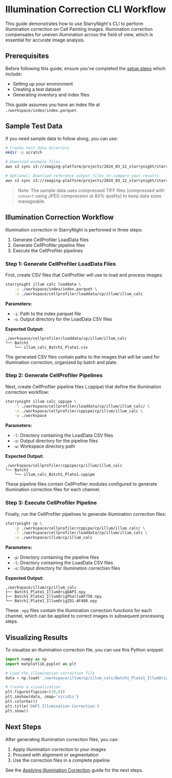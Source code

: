 # Illumination Correction CLI Workflow

This guide demonstrates how to use StarryNight's CLI to perform illumination correction on Cell Painting images. Illumination correction compensates for uneven illumination across the field of view, which is essential for accurate image analysis.

## Prerequisites

Before following this guide, ensure you've completed the [setup steps](setup.md) which include:
- Setting up your environment
- Creating a test dataset
- Generating inventory and index files

This guide assumes you have an index file at `./workspace/index/index.parquet`.

## Sample Test Data

If you need sample data to follow along, you can use:

```bash
# Create test data directory
mkdir -p scratch

# Download example files
aws s3 sync s3://imaging-platform/projects/2024_03_12_starrynight/starrynight_example scratch/starrynight_example

# Optional: Download reference output files to compare your results
aws s3 sync s3://imaging-platform/projects/2024_03_12_starrynight/starrynight_example_workspace scratch/starrynight_example_workspace_reference
```

> Note: The sample data uses compressed TIFF files (compressed with `convert` using JPEG compression at 80% quality) to keep data sizes manageable.

## Illumination Correction Workflow

Illumination correction in StarryNight is performed in three steps:

1. Generate CellProfiler LoadData files
2. Generate CellProfiler pipeline files
3. Execute the CellProfiler pipelines

### Step 1: Generate CellProfiler LoadData Files

First, create CSV files that CellProfiler will use to load and process images:

```bash
starrynight illum calc loaddata \
    -i ./workspace/index/index.parquet \
    -o ./workspace/cellprofiler/loaddata/cp/illum/illum_calc
```

**Parameters:**
- `-i`: Path to the index.parquet file
- `-o`: Output directory for the LoadData CSV files

**Expected Output:**
```
./workspace/cellprofiler/loaddata/cp/illum/illum_calc
└── Batch1
    └── illum_calc_Batch1_Plate1.csv
```

The generated CSV files contain paths to the images that will be used for illumination correction, organized by batch and plate.

### Step 2: Generate CellProfiler Pipelines

Next, create CellProfiler pipeline files (.cppipe) that define the illumination correction workflow:

```bash
starrynight illum calc cppipe \
    -l ./workspace/cellprofiler/loaddata/cp/illum/illum_calc/ \
    -o ./workspace/cellprofiler/cppipe/cp/illum/illum_calc \
    -w ./workspace
```

**Parameters:**
- `-l`: Directory containing the LoadData CSV files
- `-o`: Output directory for the pipeline files
- `-w`: Workspace directory path

**Expected Output:**
```
./workspace/cellprofiler/cppipe/cp/illum/illum_calc
└── Batch1
    └── illum_calc_Batch1_Plate1.cppipe
```

These pipeline files contain CellProfiler modules configured to generate illumination correction files for each channel.

### Step 3: Execute CellProfiler Pipeline

Finally, run the CellProfiler pipelines to generate illumination correction files:

```bash
starrynight cp \
    -p ./workspace/cellprofiler/cppipe/cp/illum/illum_calc/ \
    -l ./workspace/cellprofiler/loaddata/cp/illum/illum_calc \
    -o ./workspace/illum/cp/illum_calc
```

**Parameters:**
- `-p`: Directory containing the pipeline files
- `-l`: Directory containing the LoadData CSV files
- `-o`: Output directory for illumination correction files

**Expected Output:**
```
./workspace/illum/cp/illum_calc
├── Batch1_Plate1_IllumOrigDAPI.npy
├── Batch1_Plate1_IllumOrigPhalloAF750.npy
└── Batch1_Plate1_IllumOrigZO1-AF488.npy
```

These `.npy` files contain the illumination correction functions for each channel, which can be applied to correct images in subsequent processing steps.

## Visualizing Results

To visualize an illumination correction file, you can use this Python snippet:

```python
import numpy as np
import matplotlib.pyplot as plt

# Load the illumination correction file
data = np.load('./workspace/illum/cp/illum_calc/Batch1_Plate1_IllumOrigDAPI.npy')

# Create a visualization
plt.figure(figsize=(10,8))
plt.imshow(data, cmap='viridis')
plt.colorbar()
plt.title('DAPI Illumination Correction')
plt.show()
```

## Next Steps

After generating illumination correction files, you can:

1. Apply illumination correction to your images
2. Proceed with alignment or segmentation
3. Use the correction files in a complete pipeline

See the [Applying Illumination Correction](apply-illumination.md) guide for the next steps.
